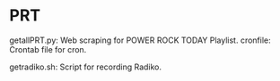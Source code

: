 # PRT
getallPRT.py: Web scraping for POWER ROCK TODAY Playlist.
cronfile: Crontab file for cron.

getradiko.sh: Script for recording Radiko.

